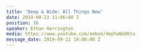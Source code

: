 ```yaml
---
title: 'Deep & Wide: All Things New'
date: 2019-09-23 11:06:00 Z
position: 16
speaker: Ethan Harrington
media: https://www.youtube.com/embed/4mpYwNGDKto
message_date: 2019-09-22 10:00:00 Z
---
```


